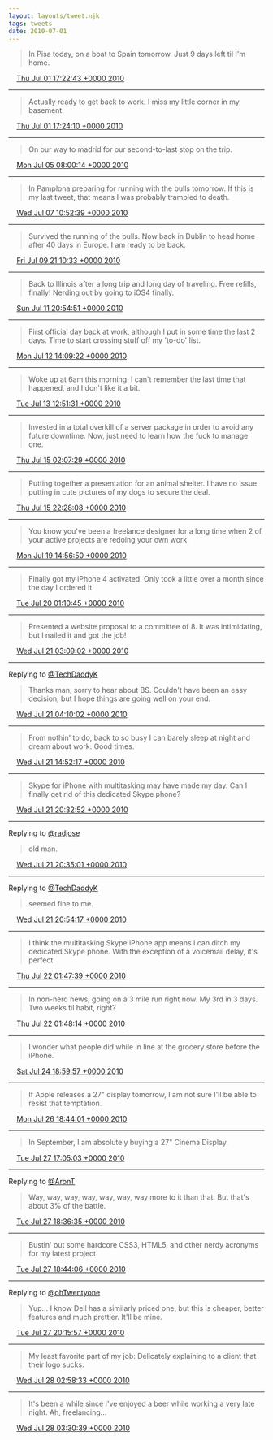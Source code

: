 ```yaml
---
layout: layouts/tweet.njk
tags: tweets
date: 2010-07-01
---
```


> In Pisa today, on a boat to Spain tomorrow\. Just 9 days left til I'm home\.

<img src="../../media/tweet.ico" width="12" /> [Thu Jul 01 17:22:43 +0000 2010](https://twitter.com/timwasson/status/17507931983)

----

> Actually ready to get back to work\. I miss my little corner in my basement\.

<img src="../../media/tweet.ico" width="12" /> [Thu Jul 01 17:24:10 +0000 2010](https://twitter.com/timwasson/status/17508028849)

----

> On our way to madrid for our second\-to\-last stop on the trip\.

<img src="../../media/tweet.ico" width="12" /> [Mon Jul 05 08:00:14 +0000 2010](https://twitter.com/timwasson/status/17775803080)

----

> In Pamplona preparing for running with the bulls tomorrow\. If this is my last tweet, that means I was probably trampled to death\.

<img src="../../media/tweet.ico" width="12" /> [Wed Jul 07 10:52:39 +0000 2010](https://twitter.com/timwasson/status/17940077800)

----

> Survived the running of the bulls\. Now back in Dublin to head home after 40 days in Europe\. I am ready to be back\.

<img src="../../media/tweet.ico" width="12" /> [Fri Jul 09 21:10:33 +0000 2010](https://twitter.com/timwasson/status/18147668124)

----

> Back to Illinois after a long trip and long day of traveling\. Free refills, finally\! Nerding out by going to iOS4 finally\.

<img src="../../media/tweet.ico" width="12" /> [Sun Jul 11 20:54:51 +0000 2010](https://twitter.com/timwasson/status/18300766582)

----

> First official day back at work, although I put in some time the last 2 days\. Time to start crossing stuff off my 'to\-do' list\.

<img src="../../media/tweet.ico" width="12" /> [Mon Jul 12 14:09:22 +0000 2010](https://twitter.com/timwasson/status/18356763618)

----

> Woke up at 6am this morning\. I can't remember the last time that happened, and I don't like it a bit\.

<img src="../../media/tweet.ico" width="12" /> [Tue Jul 13 12:51:31 +0000 2010](https://twitter.com/timwasson/status/18434305433)

----

> Invested in a total overkill of a server package in order to avoid any future downtime\. Now, just need to learn how the fuck to manage one\.

<img src="../../media/tweet.ico" width="12" /> [Thu Jul 15 02:07:29 +0000 2010](https://twitter.com/timwasson/status/18566700070)

----

> Putting together a presentation for an animal shelter\. I have no issue putting in cute pictures of my dogs to secure the deal\.

<img src="../../media/tweet.ico" width="12" /> [Thu Jul 15 22:28:08 +0000 2010](https://twitter.com/timwasson/status/18635953518)

----

> You know you've been a freelance designer for a long time when 2 of your active projects are redoing your own work\.

<img src="../../media/tweet.ico" width="12" /> [Mon Jul 19 14:56:50 +0000 2010](https://twitter.com/timwasson/status/18921782867)

----

> Finally got my iPhone 4 activated\. Only took a little over a month since the day I ordered it\.

<img src="../../media/tweet.ico" width="12" /> [Tue Jul 20 01:10:45 +0000 2010](https://twitter.com/timwasson/status/18956628777)

----

> Presented a website proposal to a committee of 8\. It was intimidating, but I nailed it and got the job\!

<img src="../../media/tweet.ico" width="12" /> [Wed Jul 21 03:09:02 +0000 2010](https://twitter.com/timwasson/status/19044897882)

----

Replying to [@TechDaddyK](https://twitter.com/TechDaddyK/status/19045781323)

> Thanks man, sorry to hear about BS\. Couldn't have been an easy decision, but I hope things are going well on your end\.

<img src="../../media/tweet.ico" width="12" /> [Wed Jul 21 04:10:02 +0000 2010](https://twitter.com/timwasson/status/19048941095)

----

> From nothin' to do, back to so busy I can barely sleep at night and dream about work\. Good times\.

<img src="../../media/tweet.ico" width="12" /> [Wed Jul 21 14:52:17 +0000 2010](https://twitter.com/timwasson/status/19082115185)

----

> Skype for iPhone with multitasking may have made my day\. Can I finally get rid of this dedicated Skype phone?

<img src="../../media/tweet.ico" width="12" /> [Wed Jul 21 20:32:52 +0000 2010](https://twitter.com/timwasson/status/19103594273)

----

Replying to [@radjose](https://twitter.com/RadleyJPhoenix/status/19103367997)

> old man\.

<img src="../../media/tweet.ico" width="12" /> [Wed Jul 21 20:35:01 +0000 2010](https://twitter.com/timwasson/status/19103712914)

----

Replying to [@TechDaddyK](https://twitter.com/TechDaddyK/status/19104402270)

> seemed fine to me\.

<img src="../../media/tweet.ico" width="12" /> [Wed Jul 21 20:54:17 +0000 2010](https://twitter.com/timwasson/status/19104707532)

----

> I think the multitasking Skype iPhone app means I can ditch my dedicated Skype phone\. With the exception of a voicemail delay, it's perfect\.

<img src="../../media/tweet.ico" width="12" /> [Thu Jul 22 01:47:39 +0000 2010](https://twitter.com/timwasson/status/19217323758)

----

> In non\-nerd news, going on a 3 mile run right now\. My 3rd in 3 days\. Two weeks til habit, right?

<img src="../../media/tweet.ico" width="12" /> [Thu Jul 22 01:48:14 +0000 2010](https://twitter.com/timwasson/status/19217362880)

----

> I wonder what people did while in line at the grocery store before the iPhone\.

<img src="../../media/tweet.ico" width="12" /> [Sat Jul 24 18:59:57 +0000 2010](https://twitter.com/timwasson/status/19440665660)

----

> If Apple releases a 27" display tomorrow, I am not sure I'll be able to resist that temptation\.

<img src="../../media/tweet.ico" width="12" /> [Mon Jul 26 18:44:01 +0000 2010](https://twitter.com/timwasson/status/19594135251)

----

> In September, I am absolutely buying a 27" Cinema Display\.

<img src="../../media/tweet.ico" width="12" /> [Tue Jul 27 17:05:03 +0000 2010](https://twitter.com/timwasson/status/19671847168)

----

Replying to [@AronT](https://twitter.com/@AronT/status/19676710578)

> Way, way, way, way, way, way, way more to it than that\. But that's about 3% of the battle\.

<img src="../../media/tweet.ico" width="12" /> [Tue Jul 27 18:36:35 +0000 2010](https://twitter.com/timwasson/status/19677484739)

----

> Bustin' out some hardcore CSS3, HTML5, and other nerdy acronyms for my latest project\.

<img src="../../media/tweet.ico" width="12" /> [Tue Jul 27 18:44:06 +0000 2010](https://twitter.com/timwasson/status/19677924574)

----

Replying to [@ohTwentyone](https://twitter.com/ohTwentyone/status/19682949782)

> Yup\.\.\. I know Dell has a similarly priced one, but this is cheaper, better features and much prettier\. It'll be mine\.

<img src="../../media/tweet.ico" width="12" /> [Tue Jul 27 20:15:57 +0000 2010](https://twitter.com/timwasson/status/19683214896)

----

> My least favorite part of my job: Delicately explaining to a client that their logo sucks\.

<img src="../../media/tweet.ico" width="12" /> [Wed Jul 28 02:58:33 +0000 2010](https://twitter.com/timwasson/status/19707698729)

----

> It's been a while since I've enjoyed a beer while working a very late night\. Ah, freelancing\.\.\.

<img src="../../media/tweet.ico" width="12" /> [Wed Jul 28 03:30:39 +0000 2010](https://twitter.com/timwasson/status/19709934377)